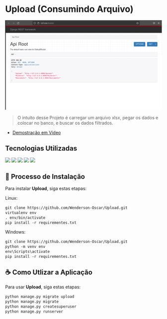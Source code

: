 # Upload (Consumindo Arquivo)

<img src="pacote_readme/img1.png" alt="exemplo imagem">

> O intuito desse Projeto é carregar um arquivo xlsx, pegar os dados e colocar no banco, e buscar os dados filtrados.

* [Demostração em Vídeo](https://drive.google.com/file/d/16pbhGarpLmSUhkxluq0BqtAS_53I-xN1/view?usp=share_link)

## Tecnologias Utilizadas

<img src="https://img.shields.io/badge/Python-14354C?style=for-the-badge&logo=python&logoColor=white">
<img src="https://img.shields.io/badge/Django-092E20?style=for-the-badge&logo=django&logoColor=white">
<img src="https://img.shields.io/badge/DJANGO-REST-ff1709?style=for-the-badge&logo=django&logoColor=white&color=ff1709&labelColor=gray">
<img src="https://img.shields.io/badge/SQLite-07405E?style=for-the-badge&logo=sqlite&logoColor=white">

<img src="https://img.shields.io/badge/pandas-%23150458.svg?style=for-the-badge&logo=pandas&logoColor=white">

## 🚀 Processo de Instalação

Para instalar **Upload**, siga estas etapas:

Linux:
```
git clone https://github.com/Wenderson-Oscar/Upload.git
virtualenv env
. env/bin/activate
pip install -r requirementes.txt
```

Windows:
```
git clone https://github.com/Wenderson-Oscar/Upload.git
python -m venv env
env\Scripts\activate
pip install -r requirementes.txt
```

## ☕ Como Utlizar a Aplicação

Para usar **Upload**, siga estas etapas:

```
python manage.py migrate upload
python manage.py migrate
python manage.py createsuperuser
python manage.py runserver
```

